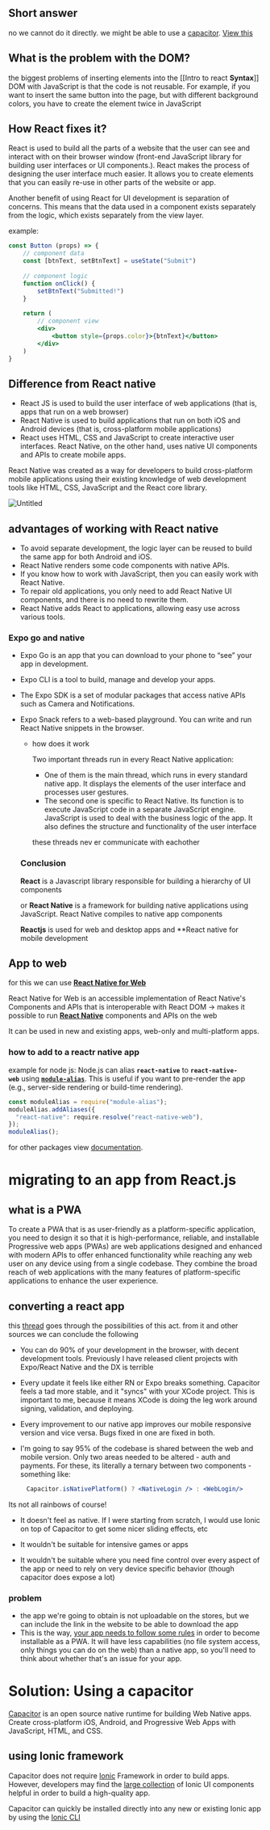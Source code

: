 ## Short answer

no we cannot do it directly.
we might be able to use a [capacitor](https://www.reddit.com/r/reactjs/comments/16pzx8g/is_there_a_goto_way_to_convert_your_react_app/). [View this](https://medium.com/how-to-react/convert-your-existing-react-js-app-to-android-or-ios-app-using-the-ionic-capacitor-a127deda75bd)


## What is the problem with the DOM?

the biggest problems of inserting elements into the [[Intro to react __Syntax__]] DOM with JavaScript is that the code is not reusable. For example, if you want to insert the same button into the page, but with different background colors, you have to create the element twice in JavaScript

## How React fixes it?

React is used to build all the parts of a website that the user can see and interact with on their browser window (front-end JavaScript library for building user interfaces or UI components.). React makes the process of designing the user interface much easier. It allows you to create elements that you can easily re-use in other parts of the website or app.

Another benefit of using React for UI development is separation of concerns. This means that the data used in a component exists separately from the logic, which exists separately from the view layer.

example:

```jsx
const Button (props) => {
	// component data
    const [btnText, setBtnText] = useState("Submit")
    
    // component logic
    function onClick() {
    	setBtnText("Submitted!")
    }
    
	return (
    	// component view
    	<div>
        	<button style={props.color}>{btnText}</button>
        </div>
    )
}
```

## Difference from React native

- React JS is used to build the user interface of web applications (that is, apps that run on a web browser)
- React Native is used to build applications that run on both iOS and Android devices (that is, cross-platform mobile applications)
- React uses HTML, CSS and JavaScript to create interactive user interfaces. React Native, on the other hand, uses native UI components and APIs to create mobile apps.

React Native was created as a way for developers to build cross-platform mobile applications using their existing knowledge of web development tools like HTML, CSS, JavaScript and the React core library.

![Untitled](https://prod-files-secure.s3.us-west-2.amazonaws.com/67edefdb-f5fa-4129-984d-b5c27a8de082/8ff98369-058b-4cb7-a5ad-23914e32b687/Untitled.png)

## advantages of working with React native

- To avoid separate development, the logic layer can be reused to build the same app for both Android and iOS.
- React Native renders some code components with native APIs.
- If you know how to work with JavaScript, then you can easily work with React Native.
- To repair old applications, you only need to add React Native UI components, and there is no need to rewrite them.
- React Native adds React to applications, allowing easy use across various tools.

### Expo go and native

- Expo Go is an app that you can download to your phone to “see” your app in development.
    
- Expo CLI is a tool to build, manage and develop your apps.
    
- The Expo SDK is a set of modular packages that access native APIs such as Camera and Notifications.
    
- Expo Snack refers to a web-based playground. You can write and run React Native snippets in the browser.
    
    - how does it work
        
        Two important threads run in every React Native application:
        
        - One of them is the main thread, which runs in every standard native app. It displays the elements of the user interface and processes user gestures.
        - The second one is specific to React Native. Its function is to execute JavaScript code in a separate JavaScript engine. JavaScript is used to deal with the business logic of the app. It also defines the structure and functionality of the user interface
        
        these threads nev er communicate with eachother
        
    
    ### Conclusion
    
    **React** is a Javascript library responsible for building a hierarchy of UI components
    
    or **React Native** is a framework for building native applications using JavaScript. React Native compiles to native app components
    
    **Reactjs** is used for web and desktop apps and **React native for mobile development
    

## App to web

for this we can use [**React Native for Web**](https://necolas.github.io/react-native-web/)

React Native for Web is an accessible implementation of React Native's Components and APIs that is interoperable with React DOM → makes it possible to run [**React Native**](https://reactnative.dev/) components and APIs on the web

It can be used in new and existing apps, web-only and multi-platform apps.

### how to add to a reactr native app

example for node js: Node.js can alias **`react-native`** to **`react-native-web`** using [**`module-alias`**](https://www.npmjs.com/package/module-alias). This is useful if you want to pre-render the app (e.g., server-side rendering or build-time rendering).

```jsx
const moduleAlias = require("module-alias");
moduleAlias.addAliases({
  "react-native": require.resolve("react-native-web"),
});
moduleAlias();
```

for other packages view [documentation](https://necolas.github.io/react-native-web/docs/setup/). 

# migrating to an app from React.js
## what is a PWA
To create a PWA that is as user-friendly as a platform-specific application, you need to design it so that it is high-performance, reliable, and installable
Progressive web apps (PWAs) are web applications designed and enhanced with modern APIs to offer enhanced functionality while reaching any web user on any device using from a single codebase. They combine the broad reach of web applications with the many features of platform-specific applications to enhance the user experience.

## converting a react app
this [thread](https://www.reddit.com/r/reactjs/comments/16pzx8g/is_there_a_goto_way_to_convert_your_react_app/) goes through the possibilities of this act. 
from it and other sources we can conclude the following
- You can do 90% of your development in the browser, with decent development tools. Previously I have released client projects with Expo/React Native and the DX is terrible
    
- Every update it feels like either RN or Expo breaks something. Capacitor feels a tad more stable, and it "syncs" with your XCode project. This is important to me, because it means XCode is doing the leg work around signing, validation, and deploying.
    
- Every improvement to our native app improves our mobile responsive version and vice versa. Bugs fixed in one are fixed in both.
    
- I'm going to say 95% of the codebase is shared between the web and mobile version. Only two areas needed to be altered - auth and payments. For these, its literally a ternary between two components - something like:
    
```jsx
     Capacitor.isNativePlatform() ? <NativeLogin /> : <WebLogin/>
```
    

Its not all rainbows of course!

- It doesn't feel as native. If I were starting from scratch, I would use Ionic on top of Capacitor to get some nicer sliding effects, etc
    
- It wouldn't be suitable for intensive games or apps
    
- It wouldn't be suitable where you need fine control over every aspect of the app or need to rely on very device specific behavior (though capacitor does expose a lot)

### problem 
- the app we're going to obtain is not uploadable on the stores, but we can include the link in the website to be able to download the app
- This is the way, [your app needs to follow some rules](https://web.dev/install-criteria/) in order to become installable as a PWA. It will have less capabilities (no file system access, only things you can do on the web) than a native app, so you'll need to think about whether that's an issue for your app.
# Solution: Using a capacitor
[Capacitor](https://capacitorjs.com/) is an open source native runtime for building Web Native apps. Create cross-platform iOS, Android, and Progressive Web Apps with JavaScript, HTML, and CSS.
## using Ionic framework
Capacitor does not require [Ionic](https://capacitorjs.com/docs/getting-started/with-ionic) Framework in order to build apps. However, developers may find the [large collection](https://ionicframework.com/docs/components) of Ionic UI components helpful in order to build a high-quality app.

Capacitor can quickly be installed directly into any new or existing Ionic app by using the [Ionic CLI](https://ionicframework.com/docs/cli) 